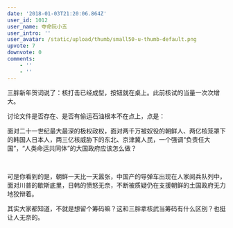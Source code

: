 ```yaml
---
date: '2018-01-03T21:20:06.864Z'
user_id: 1012
user_name: 夺命阮小五
user_intro: ''
user_avatar: /static/upload/thumb/small50-u-thumb-default.png
upvote: 7
downvote: 0
comments:
    - ''
    - ''
---
```


三胖新年贺词说了：核打击已经成型，按钮就在桌上。此前核试的当量一次次增大。

讨论文件是否存在、是否有偷运石油根本不在点上，点是：

面对二十一世纪最大最深的极权政权，面对两千万被奴役的朝鲜人、两亿核笼罩下的韩国人日本人，两三亿核威胁下的东北、京津冀人民，一个强调“负责任大国”，“人类命运共同体”的大国政府应该怎么做？

<br>

可是你看到的是，朝鲜一天比一天嚣张，中国产的导弹车出现在人家阅兵队列中，面对川普的歇斯底里，日韩的愤怒无奈，不断被质疑仍在支援朝鲜的土国政府无力地狡辩着。

其实大家都知道，不就是想留个筹码嘛？这和三胖拿核武当筹码有什么区别？也挺让人无奈的。

